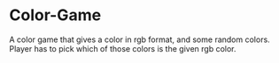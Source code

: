 # Color-Game
A color game that gives a color in rgb format, and some random colors. Player has to pick which of those colors is the given rgb color.
